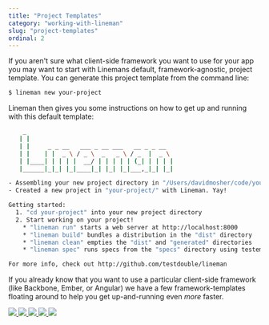 ```yaml
---
title: "Project Templates"
category: "working-with-lineman"
slug: "project-templates"
ordinal: 2
---
```


If you aren't sure what client-side framework you want to use for your app you
may want to start with Linemans default, framework-agnostic, project template.
You can generate this project template from the command line:

```bash
$ lineman new your-project
```

Lineman then gives you some instructions on how to get up and running with this
default template:

```bash
    _
   | |
   | |     _ _ __   ___ _ __ ___   __ _ _ __
   | |    | |  _ \ / _ \  _   _ \ / _  |  _ \
   | |____| | | | |  __/ | | | | | (_| | | | |
   |______|_|_| |_|____|_| |_| |_|___,_|_| |_|

- Assembling your new project directory in "/Users/davidmosher/code/your-project"
- Created a new project in "your-project/" with Lineman. Yay!

Getting started:
  1. "cd your-project" into your new project directory
  2. Start working on your project!
    * "lineman run" starts a web server at http://localhost:8000
    * "lineman build" bundles a distribution in the "dist" directory
    * "lineman clean" empties the "dist" and "generated" directories
    * "lineman spec" runs specs from the "specs" directory using testem

For more info, check out http://github.com/testdouble/lineman
```

If you already know that you want to use a particular client-side framework
(like Backbone, Ember, or Angular) we have a few framework-templates floating
around to help you get up-and-running even _more_ faster.

<a class="framework-logo" href="https://github.com/davemo/lineman-backbone-template" title="Lineman Backbone Template">
  <img src="/img/backbone-logo.png" />
</a>
<a class="framework-logo" href="https://github.com/davemo/lineman-angular-template" title="Lineman Angular Template">
  <img src="/img/angular-logo.png" />
</a>
<a class="framework-logo" href="https://github.com/searls/lineman-ember-template" title="Lineman Ember Template">
  <img src="/img/ember-logo.png" />
</a>
<a class="framework-logo" href="https://github.com/testdouble/lineman-lib-template" title="Lineman Lib Template">
  <img src="/img/js-lib-logo.png" />
</a>
<a class="framework-logo" href="https://github.com/testdouble/lineman-blog" title="Lineman Blog Template">
  <img src="/img/blog-logo.png" />
</a>
